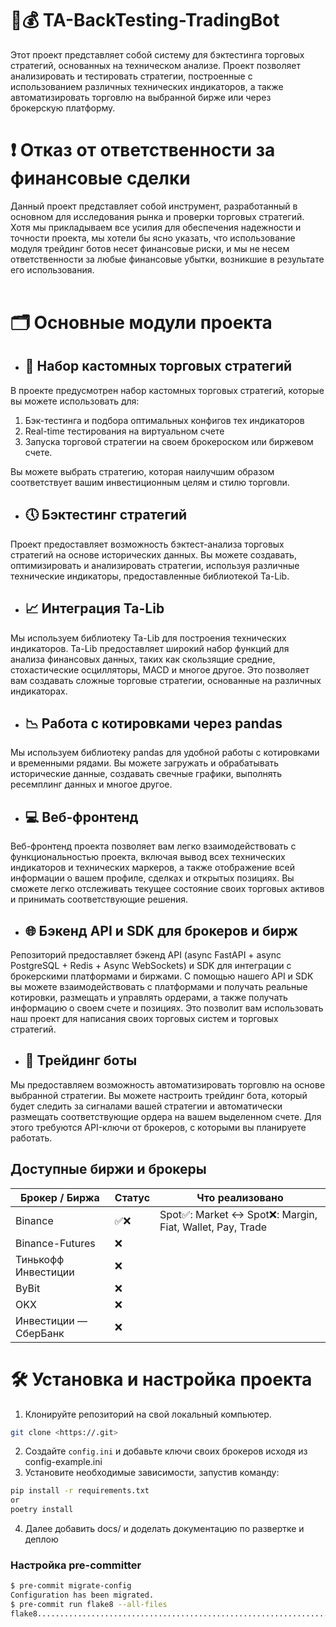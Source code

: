 # 🤖💰 TA-BackTesting-TradingBot
Этот проект представляет собой систему для бэктестинга торговых стратегий, основанных на техническом анализе. Проект позволяет анализировать и тестировать стратегии, построенные с использованием различных технических индикаторов, а также автоматизировать торговлю на выбранной бирже или через брокерскую платформу.

# ❗️ Отказ от ответственности за финансовые сделки
Данный проект представляет собой инструмент, разработанный в основном для исследования рынка и проверки торговых стратегий. Хотя мы прикладываем все усилия для обеспечения надежности и точности проекта, мы хотели бы ясно указать, что использование модуля трейдинг ботов несет финансовые риски, и мы не несем ответственности за любые финансовые убытки, возникшие в результате его использования.
<br/><br/>
# 🗂 Основные модули проекта
* ## 🤔 Набор кастомных торговых стратегий
В проекте предусмотрен набор кастомных торговых стратегий, которые вы можете использовать для:
1) Бэк-тестинга и подбора оптимальных конфигов тех индикаторов
2) Real-time тестирования на виртуальном счете
3) Запуска торговой стратегии на своем брокероском или биржевом счете.


Вы можете выбрать стратегию, которая наилучшим образом соответствует вашим инвестиционным целям и стилю торговли.
* ## 🕔 Бэктестинг стратегий
Проект предоставляет возможность бэктест-анализа торговых стратегий на основе исторических данных. Вы можете создавать, оптимизировать и анализировать стратегии, используя различные технические индикаторы, предоставленные библиотекой Ta-Lib.
* ## 📈 Интеграция Ta-Lib
Мы используем библиотеку Ta-Lib для построения технических индикаторов. Ta-Lib предоставляет широкий набор функций для анализа финансовых данных, таких как скользящие средние, стохастические осцилляторы, MACD и многое другое. Это позволяет вам создавать сложные торговые стратегии, основанные на различных индикаторах.
* ## 📉 Работа с котировками через pandas
Мы используем библиотеку pandas для удобной работы с котировками и временными рядами. Вы можете загружать и обрабатывать исторические данные, создавать свечные графики, выполнять ресемплинг данных и многое другое.
* ## 💻 Веб-фронтенд
Веб-фронтенд проекта позволяет вам легко взаимодействовать с функциональностью проекта, включая вывод всех технических индикаторов и технических маркеров, а также отображение всей информации о вашем профиле, сделках и открытых позициях. Вы сможете легко отслеживать текущее состояние своих торговых активов и принимать соответствующие решения.
* ## 🌐 Бэкенд API и SDK для брокеров и бирж
Репозиторий предоставляет бэкенд API (async FastAPI + async PostgreSQL + Redis + Async WebSockets) и SDK для интеграции с брокерскими платформами и биржами. С помощью нашего API и SDK вы можете взаимодействовать с платформами и получать реальные котировки, размещать и управлять ордерами, а также получать информацию о своем счете и позициях. Это позволит вам использовать наш проект для написания своих торговых систем и торговых стратегий.
* ## 🤖 Трейдинг боты
Мы предоставляем возможность автоматизировать торговлю на основе выбранной стратегии. Вы можете настроить трейдинг бота, который будет следить за сигналами вашей стратегии и автоматически размещать соответствующие ордера на вашем выделенном счете. Для этого требуются API-ключи от брокеров, с которыми вы планируете работать.

## Доступные биржи и брокеры 
| Брокер / Биржа | Статус | Что реализовано 
|----------|----------|----------|
| Binance|✅❌| Spot✅: Market <-> Spot❌: Margin, Fiat, Wallet, Pay, Trade
| Binance-Futures|❌| 
| Тинькофф Инвестиции|❌| 
| ByBit|❌| 
| OKX|❌| 
| Инвестиции — СберБанк|❌|

# 🛠 Установка и настройка проекта
1. Клонируйте репозиторий на свой локальный компьютер.
```.sh
git clone <https://.git>
```
2. Создайте ``` config.ini ``` и добавьте ключи своих брокеров исходя из config-example.ini 
3. Установите необходимые зависимости, запустив команду:
```.sh
pip install -r requirements.txt
or
poetry install
```
4. Далее добавить docs/ и доделать документацию по развертке и деплою

### Настройка pre-committer
```.sh
$ pre-commit migrate-config
Configuration has been migrated.
$ pre-commit run flake8 --all-files
flake8...................................................................Passed
```
